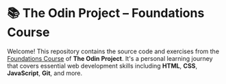 # 📚 The Odin Project – Foundations Course

Welcome! This repository contains the source code and exercises from the [Foundations Course](https://www.theodinproject.com/paths/foundations) of **The Odin Project**. It's a personal learning journey that covers essential web development skills including **HTML**, **CSS**, **JavaScript**, **Git**, and more.
